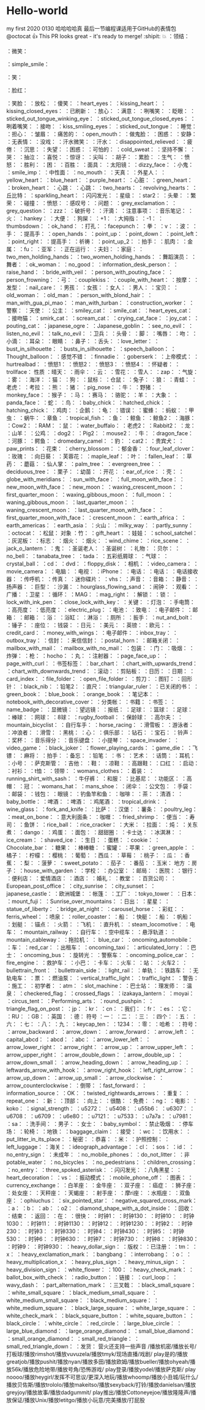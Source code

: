 # Hello-world
my first
2020  0130
哈哈哈哈真   最后一节编程课适用于GitHub的表情包
@octocat :+1: This PR looks great - it's ready to merge! :shipit:
:boom:
：领结：


：微笑：

：simple_smile：

：笑：

：脸红：

：笑脸：
：放松：
：傻笑：
：heart_eyes：
：kissing_heart：
：kissing_closed_eyes：
：已刷新：
：放心：
：满意：
：咧嘴笑：
：眨眼：
：sticked_out_tongue_winking_eye：
：sticked_out_tongue_closed_eyes：
：咧着嘴笑：
：接吻：
：kiss_smiling_eyes：
：sticked_out_tongue：
：睡觉：
：担心：
：皱眉：
：痛苦的：
：open_mouth：
：做鬼脸：
：困惑：
：安静：
：无表情：
：没戏：
：汗水微笑：
：汗水：
：disappointed_relieved：
：疲倦：
：沉思：
：失望：
：困惑：
：可怕的：
：cold_sweat：
：坚持不懈：
：哭：
：抽泣：
：喜悦：
：惊讶：
：尖叫：
：胡子：
：累脸：
：生气：
：愤怒：
：胜利：
：困：
：百胜：
：面具：
：太阳镜：
：dizzy_face：
：小鬼：
：smile_imp：
：中性面：
：no_mouth：
：天真：
：外星人：
：yellow_heart：
：blue_heart：
：purple_heart：
：心脏：
：green_heart：
：broken_heart：
：心跳：
：心跳：
：two_hearts：
：revolving_hearts：
：丘比特：
：sparkling_heart：
：闪闪发光：
：星级：
：star2：
：头晕：
：繁荣：
：碰撞：
：愤怒：
：感叹号：
：问题：
：grey_exclamation：
：grey_question：
：zzz：
：破折号：
：汗滴：
：注意事项：
：音乐笔记：
：火：
：hankey：
：大便：
：狗屎：
：+1：
：大拇指：
：-1：
：thumbsdown：
：ok_hand：
：打孔：
：facepunch：
：拳：
：v：
：波：
：手：
：提高手：
：open_hands：
：point_up：
：point_down：
：point_left：
：point_right：
：提高手：
：祈祷：
：point_up_2：
：拍手：
：肌肉：
：金属：
：fu：
：亚军：
：正在运行：
：夫妇：
：家庭：
：two_men_holding_hands：
：two_women_holding_hands：
：舞蹈演员：
：舞者：
：ok_woman：
：no_good：
：information_desk_person：
：raise_hand：
：bride_with_veil：
：person_with_pouting_face：
：person_frowning：
：弓：
：couplekiss：
：couple_with_heart：
：按摩：
：发型：
：nail_care：
：男孩：
：女孩：
：女人：
：男人：
：宝贝：
：old_woman：
：old_man：
：person_with_blond_hair：
：man_with_gua_pi_mao：
：man_with_turban：
：construction_worker：
：警察：
：天使：
：公主：
：smiley_cat：
：smile_cat：
：heart_eyes_cat：
：接吻猫：
：smirk_cat：
：scream_cat：
：crying_cat_face：
：joy_cat：
：pouting_cat：
：japanese_ogre：
：Japanese_goblin：
：see_no_evil：
：listen_no_evil：
：talk_no_evil：
：卫兵：
：头骨：
：脚：
：嘴唇：
：吻：
：小滴：
：耳朵：
：眼睛：
：鼻子：
：舌头：
：love_letter：
：bust_in_silhouette：
：busts_in_silhouette：
：speech_balloon：
：Thought_balloon：
：感觉不错：
：finnadie：
：goberserk：
：上帝模式：
：hurtrealbad：
：愤怒1：
：愤怒2：
：愤怒3：
：愤怒4：
：怀疑者：
：trollface：
性质
：晴天：
：雨伞：
：云：
：雪花：
：雪人：
：zap：
：气旋：
：雾：
：海洋：
：猫：
：狗：
：鼠标：
：仓鼠：
：兔子：
：狼：
：青蛙：
：老虎：
：考拉：
：熊：
：猪：
：pig_nose：
：牛：
：野猪：
：monkey_face：
：猴子：
：马：
：赛马：
：骆驼：
：羊：
：大象：
：panda_face：
：蛇：
：鸟：
：baby_chick：
：hatched_chick：
：hatching_chick：
：鸡肉：
：企鹅：
：龟：
：错误：
：蜜蜂：
：蚂蚁：
：甲虫：
：蜗牛：
：章鱼：
：tropical_fish：
：鱼：
：鲸鱼：
：鲸鱼2：
：海豚：
：Cow2：
：RAM：
：鼠：
：water_buffalo：
：老虎2：
：Rabbit2：
：龙：
：山羊：
：公鸡：
：dog2：
：Pig2：
：mouse2：
：牛：
：dragon_face：
：河豚：
：鳄鱼：
：dromedary_camel：
：豹：
：cat2：
：贵宾犬：
：paw_prints：
：花束：
：cherry_blossom：
：郁金香：
：four_leaf_clover：
：玫瑰：
：向日葵：
：芙蓉花：
：maple_leaf：
：叶：
：fallen_leaf：
：草药：
：蘑菇：
：仙人掌：
：palm_tree：
：evergreen_tree：
：deciduous_tree：
：栗子：
：幼苗：
：开花：
：ear_of_rice：
：壳：
：globe_with_meridians：
：sun_with_face：
：full_moon_with_face：
：new_moon_with_face：
：new_moon：
：waxing_crescent_moon：
：first_quarter_moon：
：waxing_gibbous_moon：
：full_moon：
：waning_gibbous_moon：
：last_quarter_moon：
：waning_crescent_moon：
：last_quarter_moon_with_face：
：first_quarter_moon_with_face：
：crescent_moon：
：earth_africa：
：earth_americas：
：earth_asia：
：火山：
：milky_way：
：partly_sunny：
：octocat：
：松鼠：
对象
：竹：
：gift_heart：
：娃娃：
：school_satchel：
：灰泥板：
：标志：
：烟火：
：烟火：
：wind_chime：
：rice_scene：
：jack_o_lantern：
：鬼：
：圣诞老人：
：圣诞树：
：礼物：
：贝尔：
：no_bell：
：tanabata_tree：
：tada：
：五彩纸屑球：
：气球：
：crystal_ball：
：cd：
：dvd：
：floppy_disk：
：相机：
：video_camera：
：movie_camera：
：电脑：
：电视：
：iPhone：
：电话：
：电话：
：电话接收器：
：传呼机：
：传真：
：迷你碟片：
：vhs：
：声音：
：音箱：
：静音：
：扬声器：
：巨型：
：沙漏：
：hourglass_flowing_sand：
：闹钟：
：观看：
：广播：
：卫星：
：循环：
：MAG：
：mag_right：
：解锁：
：锁：
：lock_with_ink_pen：
：close_lock_with_key：
：关键：
：灯泡：
：手电筒：
：高亮度：
：低亮度：
：electric_plug：
：电池：
：致电：
：电子邮件：
：邮箱：
：邮箱：
：浴：
：浴缸：
：淋浴：
：厕所：
：扳手：
：nut_and_bolt：
：锤子：
：座位：
：钱袋：
：日元：
：美元：
：英镑：
：欧元：
：credit_card：
：money_with_wings：
：电子邮件：
：inbox_tray：
：outbox_tray：
：信封：
：来信信封：
：postal_horn：
：邮箱关闭：
：mailbox_with_mail：
：mailbox_with_no_mail：
：包装：
：门：
：吸烟：
：炸弹：
：枪：
：hocho：
：丸：
：注射器：
：page_face_up：
：page_with_curl：
：书签标签：
：bar_chart：
：chart_with_upwards_trend：
：chart_with_downwards_trend：
：滚动：
：剪贴板：
：日历：
：日期：
：card_index：
：file_folder：
：open_file_folder：
：剪刀：
：图钉：
：回形针：
：black_nib：
：铅笔2：
：直尺：
：triangular_ruler：
：已关闭的书：
：green_book：
：blue_book：
：orange_book：
：笔记本：
：notebook_with_decorative_cover：
：分类帐：
：书籍：
：书签：
：name_badge：
：显微镜：
：望远镜：
：报纸：
：足球：
：篮球：
：足球：
：棒球：
：网球：
：8球：
：rugby_football：
：保龄球：
：高尔夫：
：mountain_bicyclist：
：自行车手：
：horse_racing：
：滑雪板：
：游泳者：
：冲浪者：
：滑雪：
：黑桃：
：心：
：俱乐部：
：钻石：
：宝石：
：铃声：
：奖杯：
：音乐得分：
：音乐键盘：
：小提琴：
：space_invader：
：video_game：
：black_joker：
：flower_playing_cards：
：game_die：
：飞镖：
：麻将：
：拍手：
：备忘：
：铅笔：
：书：
：艺术：
：话筒：
：耳机：
：小号：
：萨克斯管：
：吉他：
：鞋：
：凉鞋：
：高跟鞋：
：口红：
：启动：
：衬衫：
：t恤：
：领带：
：womans_clothes：
：着装：
：running_shirt_with_sash：
：牛仔裤：
：和服：
：比基尼：
：功能区：
：高帽：
：冠：
：womans_hat：
：mans_shoe：
：闭伞：
：公文包：
：手袋：
：邮袋：
：钱包：
：眼镜：
：钓鱼竿和鱼：
：咖啡：
：茶：
：清酒：
：baby_bottle：
：啤酒：
：啤酒：
：鸡尾酒：
：tropical_drink：
：wine_glass：
：fork_and_knife：
：比萨：
：汉堡：
：薯条：
：poultry_leg：
：meat_on_bone：
：意大利面条：
：咖喱：
：fried_shrimp：
：便当：
：寿司：
：鱼饼：
：rice_ball：
：rice_cracker：
：大米：
：拉面：
：炖：
：关东煮：
：dango：
：鸡蛋：
：面包：
：甜甜圈：
：卡士达：
：冰淇淋：
：ice_cream：
：shaved_ice：
：生日：
：蛋糕：
：cookie：
：Chocolate_bar：
：糖果：
：棒棒糖：
：蜜罐：
：苹果：
：green_apple：
：橘子：
：柠檬：
：樱桃：
：葡萄：
：西瓜：
：草莓：
：桃子：
：瓜：
：香蕉：
：梨：
：菠萝：
：sweet_potato：
：茄子：
：番茄：
：玉米：
地方
：房子：
：house_with_garden：
：学校：
：办公室：
：邮局：
：医院：
：银行：
：便利店：
：爱情酒店：
：酒店：
：婚礼：
：教堂：
：百货公司：
：European_post_office：
：city_sunrise：
：city_sunset：
：japanese_castle：
：欧洲城堡：
：帐篷：
：工厂：
：tokyo_tower：
：日本：
：mount_fuji：
：Sunrise_over_mountains：
：日出：
：星星：
：statue_of_liberty：
：bridge_at_night：
：carousel_horse：
：彩虹：
：ferris_wheel：
：喷泉：
：roller_coaster：
：船：
：快艇：
：船：
：帆船：
：划艇：
：锚点：
：火箭：
：飞机：
：直升机：
：steam_locomotive：
：电车：
：mountain_railway：
：自行车：
：空中缆车：
：悬浮轨道：
：mountain_cableway：
：拖拉机：
： blue_car：
：oncoming_automobile：
：车：
：red_car：
：出租车：
：oncoming_taxi：
：articulated_lorry：
：巴士：
：oncoming_bus：
：旋转光：
：警察车：
：oncoming_police_car：
：fire_engine：
：救护车：
：小巴：
：卡车：
：火车：
：站：
：火车2：
：bullettrain_front：
：bullettrain_side：
：light_rail：
：单轨：
：铁路车：
：无轨电车：
：票：
：燃油泵：
：vertical_traffic_light：
：traffic_light：
：警告：
：施工：
：初学者：
：atm：
：slot_machine：
：巴士站：
：理发师：
：温泉：
：checkered_flag：
：crossed_flags：
：izakaya_lantern：
：moyai：
：circus_tent：
：Performing_arts：
：round_pushpin：
：triangle_flag_on_post：
：jp：
：kr：
：cn：
：我们：
：fr：
：es：
：它：
：RU：
：GB：
：英国：
：德：
符号
：一：
：二：
：三：
：四个：
：五：
：六：
：七：
：八：
：九：
：keycap_ten：
：1234：
：零：
：哈希：
：符号：
：arrow_backward：
：arrow_down：
：arrow_forward：
：arrow_left：
：capital_abcd：
：abcd：
：abc：
：arrow_lower_left：
：arrow_lower_right：
：arrow_right：
：arrow_up：
：arrow_upper_left：
：arrow_upper_right：
：arrow_double_down：
：arrow_double_up：
：arrow_down_small：
：arrow_heading_down：
：arrow_heading_up：
：leftwards_arrow_with_hook：
：arrow_right_hook：
：left_right_arrow：
：arrow_up_down：
：arrow_up_small：
：arrow_clockwise：
：arrow_counterclockwise：
：倒带：
：fast_forward：
：information_source：
：OK：
：twisted_rightwards_arrows：
：重复：
：repeat_one：
：新：
：顶部：
：向上：
：很酷：
：免费：
：ng：
：电影：
：koko：
：signal_strength：
：u5272：
：u5408：
：u55b6：
：u6307：
：u6708：
：u6709：
：u6e80：
：u7121：
：u7533：
：u7a7a：
：u7981：
：sa：
：洗手间：
：男子：
：女士：
：baby_symbol：
：禁止吸烟：
：停车场：
：轮椅：
：地铁：
：baggage_claim：
：接受：
：wc：
：饮用水：
：put_litter_in_its_place：
：秘密：
：恭喜：
：米：
：护照控制：
：left_luggage：
：海关：
：ideograph_advantage：
：cl：
：sos：
：id：
：no_entry_sign：
：未成年：
：no_mobile_phones：
：do_not_litter：
：非potable_water：
：no_bicycles：
：no_pedestrians：
：children_crossing：
：no_entry：
：three_spoked_asterisk：
：闪闪发光：
：八角黑星：
：heart_decoration：
：vs：
：振动模式：
：mobile_phone_off：
：图表：
：currency_exchange：
：白羊座：
：金牛座：
：双子座：
：癌症：
：狮子座：
：处女座：
：天秤座：
：天蝎座：
：射手座：
：摩ri座：
：水瓶座：
：双鱼座：
：ophiuchus：
：six_pointed_star：
：negative_squared_cross_mark：
：a：
：b：
：ab：
：o2：
：diamond_shape_with_a_dot_inside：
：回收：
：结束：
：返回：
：在：
：很快：
：时钟1：
：时钟130：
：时钟10：
：时钟1030：
：时钟11：
：时钟1130：
：时钟12：
：时钟1230：
：时钟2：
：时钟230：
：时钟3：
：时钟330：
：时钟4：
：时钟430：
：时钟5：
：时钟530：
：时钟6：
：时钟630：
：时钟7：
：时钟730：
：时钟8：
：时钟830：
：时钟9：
：时钟930：
：heavy_dollar_sign：
：版权：
：已注册：
：tm：
：x：
：heavy_exclamation_mark：
：bangbang：
：interrobang：
：o：
：heavy_multiplication_x：
：heavy_plus_sign：
：heavy_minus_sign：
：heavy_division_sign：
：white_flower：
：100：
：heavy_check_mark：
：ballot_box_with_check：
：radio_button：
：链接：
：curl_loop：
：wavy_dash：
：part_alternation_mark：
：三叉戟：
：black_small_square：
：white_small_square：
：black_medium_small_square：
：white_medium_small_square：
：black_medium_square：
：white_medium_square：
：black_large_square：
：white_large_square：
：white_check_mark：
：black_square_button：
：white_square_button：
：black_circle：
：white_circle：
：red_circle：
：large_blue_circle：
：large_blue_diamond：
：large_orange_diamond：
：small_blue_diamond：
：small_orange_diamond：
：small_red_triangle：
：small_red_triangle_down：
：发货：
营火还支持一些声音
/播放机密/播放长号/打板球/播放rimshot/播放vuvuzela/播放tmyk/现场直播/戏剧/ play是的/播放greatjob/播放pushit/播放nyan/播放多田/播放欧姆/播放bueller/播放ohyeah/播放56k/播放危险地带/播放号角/恐怖游戏/ play登录/播放yodel/播放萨克斯/ play noooo/播放heygirl/发挥不可思议/更深入地玩/播放whoomp/播放小丑城/玩什么/播放贝佐斯/播放trololo/播放makeitso/播放sexyback/打铃/播放danielsan/播放greyjoy/播放故事/播放dadgummit/ play推出/播放Cottoneyejoe/播放隆隆声/播放保证/播放Unix/播放letitgo/播放小玩意/完美播放/打屁股

